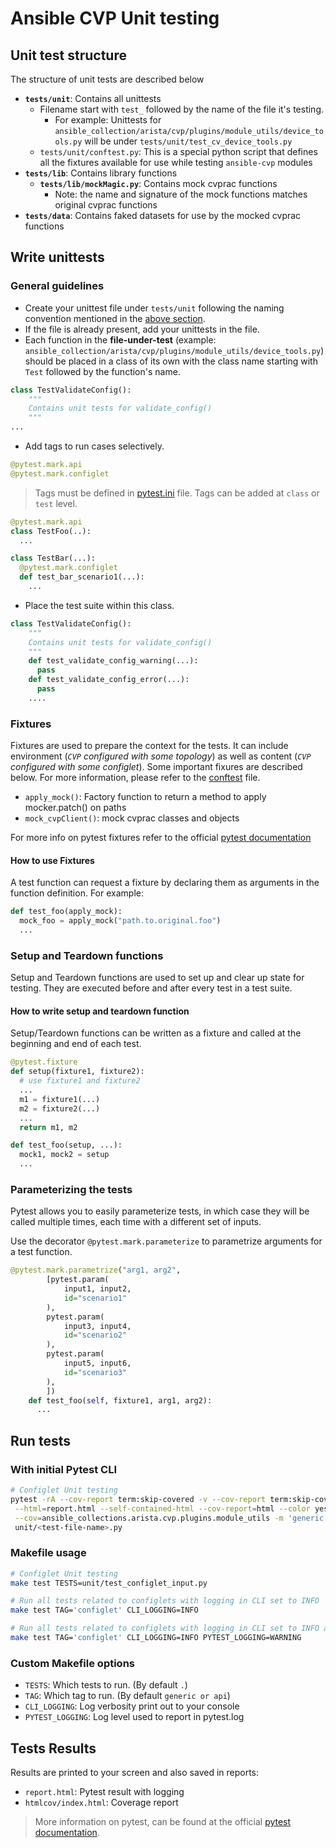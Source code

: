 <!--
  ~ Copyright (c) 2023 Arista Networks, Inc.
  ~ Use of this source code is governed by the Apache License 2.0
  ~ that can be found in the LICENSE file.
  -->

# Ansible CVP Unit testing

## Unit test structure

The structure of unit tests are described below

- **`tests/unit`**: Contains all unittests
  - Filename start with `test_` followed by the name of the file it's testing.
    - For example: Unittests for `ansible_collection/arista/cvp/plugins/module_utils/device_tools.py` will be under `tests/unit/test_cv_device_tools.py`
  - `tests/unit/conftest.py`: This is a special python script that defines all the fixtures available for use while testing `ansible-cvp` modules
- **`tests/lib`**: Contains library functions
  - **`tests/lib/mockMagic.py`**: Contains mock cvprac functions
    - Note: the name and signature of the mock functions matches original cvprac functions
- **`tests/data`**: Contains faked datasets for use by the mocked cvprac functions

## Write unittests

### General guidelines

- Create your unittest file under `tests/unit` following the naming convention mentioned in the [above section](#unit-test-structure).
- If the file is already present, add your unittests in the file.
- Each function in the **file-under-test** (example: `ansible_collection/arista/cvp/plugins/module_utils/device_tools.py`) should be placed in a class of its own with the class name starting with `Test` followed by the function's name.

```python
class TestValidateConfig():
    """
    Contains unit tests for validate_config()
    """
...
```

- Add tags to run cases selectively.

```python
@pytest.mark.api
@pytest.mark.configlet
```

> Tags must be defined in [pytest.ini](./pytest.ini) file.
> Tags can be added at `class` or `test` level.

```python
@pytest.mark.api
class TestFoo(..):
  ...

class TestBar(...):
  @pytest.mark.configlet
  def test_bar_scenario1(...):
    ...
```

- Place the test suite within this class.

```python
class TestValidateConfig():
    """
    Contains unit tests for validate_config()
    """
    def test_validate_config_warning(...):
      pass
    def test_validate_config_error(...):
      pass
    ....
```

### Fixtures

Fixtures are used to prepare the context for the tests. It can include environment (*`CVP` configured with some topology*) as well as content (*`CVP` configured with some configlet*). Some important fixures are described below. For more information, please refer to the [conftest](./unit/conftest.py) file.

- `apply_mock()`: Factory function to return a method to apply mocker.patch() on paths
- `mock_cvpClient()`: mock cvprac classes and objects

For more info on pytest fixtures refer to the official [pytest documentation](https://docs.pytest.org/en/7.1.x/how-to/fixtures.html)

#### How to use Fixtures

A test function can request a fixture by declaring them as arguments in the function definition.
For example:

```python
def test_foo(apply_mock):
  mock_foo = apply_mock("path.to.original.foo")
  ...
```

### Setup and Teardown functions

Setup and Teardown functions are used to set up and clear up state for testing. They are executed before and after every test in a test suite.

#### How to write setup and teardown function

Setup/Teardown functions can be written as a fixture and called at the beginning and end of each test.

```python
@pytest.fixture
def setup(fixture1, fixture2):
  # use fixture1 and fixture2
  ...
  m1 = fixture1(...)
  m2 = fixture2(...)
  ...
  return m1, m2

def test_foo(setup, ...):
  mock1, mock2 = setup
  ...
```

### Parameterizing the tests

Pytest allows you to easily parameterize tests, in which case they will be called multiple times, each time with a different set of inputs.

Use the decorator `@pytest.mark.parameterize` to parametrize arguments for a test function.

```python
@pytest.mark.parametrize("arg1, arg2",
        [pytest.param(
            input1, input2,
            id="scenario1"
        ),
        pytest.param(
            input3, input4,
            id="scenario2"
        ),
        pytest.param(
            input5, input6,
            id="scenario3"
        ),
        ])
    def test_foo(self, fixture1, arg1, arg2):
      ...
```

## Run tests

### With initial Pytest CLI

```bash
# Configlet Unit testing
pytest -rA --cov-report term:skip-covered -v --cov-report term:skip-covered \
 --html=report.html --self-contained-html --cov-report=html --color yes \
 --cov=ansible_collections.arista.cvp.plugins.module_utils -m 'generic or api'\
 unit/<test-file-name>.py
```

### Makefile usage

```bash
# Configlet Unit testing
make test TESTS=unit/test_configlet_input.py

# Run all tests related to configlets with logging in CLI set to INFO
make test TAG='configlet' CLI_LOGGING=INFO

# Run all tests related to configlets with logging in CLI set to INFO and pytest.log set to WARNING
make test TAG='configlet' CLI_LOGGING=INFO PYTEST_LOGGING=WARNING
```

### Custom Makefile options

- `TESTS`: Which tests to run. (By default `.`)
- `TAG`: Which tag to run. (By default `generic or api`)
- `CLI_LOGGING`: Log verbosity print out to your console
- `PYTEST_LOGGING`: Log level used to report in pytest.log

## Tests Results

Results are printed to your screen and also saved in reports:

- `report.html`: Pytest result with logging
- `htmlcov/index.html`: Coverage report

> More information on pytest, can be found at the official [pytest documentation](https://docs.pytest.org/).
